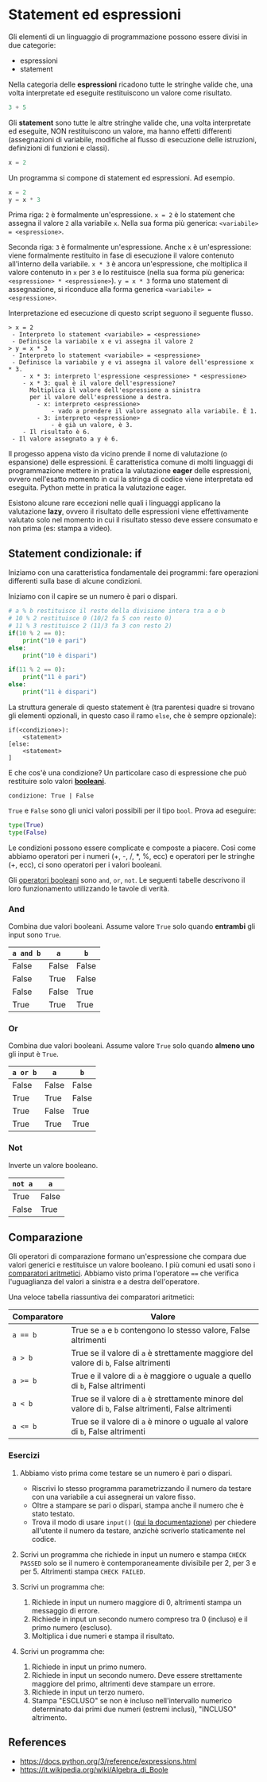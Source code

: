 # Statement ed espressioni

Gli elementi di un linguaggio di programmazione possono essere divisi in due categorie:

- espressioni
- statement

Nella categoria delle **espressioni** ricadono tutte le stringhe valide che, una volta interpretate ed eseguite restituiscono un valore come risultato.

```python
3 + 5
```

Gli **statement** sono tutte le altre stringhe valide che, una volta interpretate ed eseguite, NON restituiscono un valore, ma hanno effetti differenti (assegnazioni di variabile, modifiche al flusso di esecuzione delle istruzioni, definizioni di funzioni e classi).

```python
x = 2
```

Un programma si compone di statement ed espressioni. Ad esempio.

```python
x = 2
y = x * 3
```

Prima riga: `2` è formalmente un'espressione. `x = 2` è lo statement che assegna il valore `2` alla variabile `x`. Nella sua forma più generica: `<variabile> = <espressione>`.

Seconda riga: `3` è formalmente un'espressione. Anche `x` è un'espressione: viene formalmente restituito in fase di esecuzione il valore contenuto all'interno della variabile. `x * 3` è ancora un'espressione, che moltiplica il valore contenuto in `x` per `3` e lo restituisce (nella sua forma più generica: `<espressione> * <espressione>`). `y = x * 3` forma uno statement di assegnazione, si riconduce alla forma generica `<variabile> = <espressione>`.

Interpretazione ed esecuzione di questo script seguono il seguente flusso.

```
> x = 2
 - Interpreto lo statement <variabile> = <espressione>
 - Definisce la variabile x e vi assegna il valore 2
> y = x * 3
 - Interpreto lo statement <variabile> = <espressione>
 - Definisce la variabile y e vi assegna il valore dell'espressione x * 3.
    - x * 3: interpreto l'espressione <espressione> * <espressione>
    - x * 3: qual è il valore dell'espressione?
      Moltiplica il valore dell'espressione a sinistra 
      per il valore dell'espressione a destra.
        - x: interpreto <espressione>
            - vado a prendere il valore assegnato alla variabile. È 1.
        - 3: interpreto <espressione>
            - è già un valore, è 3.
    - Il risultato è 6.
 - Il valore assegnato a y è 6.
```

Il progesso appena visto da vicino prende il nome di valutazione (o espansione) delle espressioni. È caratteristica comune di molti linguaggi di programmazione mettere in pratica la valutazione **eager** delle espressioni, ovvero nell'esatto momento in cui la stringa di codice viene interpretata ed eseguita.
Python mette in pratica la valutazione eager.

Esistono alcune rare eccezioni nelle quali i linguaggi applicano la valutazione **lazy**, ovvero il risultato delle espressioni viene effettivamente valutato solo nel momento in cui il risultato stesso deve essere consumato e non prima (es: stampa a video).


## Statement condizionale: if

Iniziamo con una caratteristica fondamentale dei programmi: fare operazioni differenti sulla base di alcune condizioni.

Iniziamo con il capire se un numero è pari o dispari.
```python
# a % b restituisce il resto della divisione intera tra a e b
# 10 % 2 restituisce 0 (10/2 fa 5 con resto 0)
# 11 % 3 restituisce 2 (11/3 fa 3 con resto 2)
if(10 % 2 == 0):
    print("10 è pari")
else:
    print("10 è dispari")

if(11 % 2 == 0):
    print("11 è pari")
else:
    print("11 è dispari")
```

La struttura generale di questo statement è (tra parentesi quadre si trovano gli elementi opzionali, in questo caso il ramo `else`, che è sempre opzionale):

```
if(<condizione>):
    <statement>
[else:
    <statement>
]
```

E che cos'è una condizione? Un particolare caso di espressione che può restituire solo valori [**booleani**](https://it.wikipedia.org/wiki/Algebra_di_Boole).

```
condizione: True | False
```

`True` e `False` sono gli unici valori possibili per il tipo `bool`. Prova ad eseguire:

```python
type(True)
type(False)
```

Le condizioni possono essere complicate e composte a piacere.
Così come abbiamo operatori per i numeri (+, -, /, *, %, ecc) e operatori per le stringhe (+, ecc), ci sono operatori per i valori booleani.

Gli [operatori booleani](https://docs.python.org/3/reference/expressions.html#boolean-operations) sono `and`, `or`, `not`. Le seguenti tabelle descrivono il loro funzionamento utilizzando le tavole di verità.

### And
Combina due valori booleani. Assume valore `True` solo quando **entrambi** gli input sono `True`.

| `a and b` | `a` | `b` |
| --- | --- | --- |
| False | False | False |
| False | True | False |
| False | False | True |
| True | True | True |

### Or
Combina due valori booleani. Assume valore `True` solo quando **almeno uno** gli input è `True`.

| `a or b` | `a` | `b` |
| --- | --- | --- |
| False | False | False |
| True | True | False |
| True | False | True |
| True | True | True |

### Not
Inverte un valore booleano.

| `not a` | `a` |
| --- | --- |
| True  | False |
| False | True |

## Comparazione

Gli operatori di comparazione formano un'espressione che compara due valori generici e restituisce un valore booleano.
I più comuni ed usati sono i [comparatori aritmetici](https://docs.python.org/3/reference/expressions.html#comparisons). Abbiamo visto prima l'operatore `==` che verifica l'uguaglianza del valori a sinistra e a destra dell'operatore.

Una veloce tabella riassuntiva dei comparatori aritmetici:

| Comparatore | Valore | 
| --- | --- |
| `a == b` | True se `a` e `b` contengono lo stesso valore, False altrimenti |
| `a > b` | True se il valore di `a` è strettamente maggiore del valore di `b`, False altrimenti |
| `a >= b` | True e il valore di `a` è maggiore o uguale a quello di `b`, False altrimenti |
| `a < b` | True se il valore di `a` è strettamente minore del valore di `b`, False altrimenti, False altrimenti | 
| `a <= b` | True se il valore di `a` è minore o uguale al valore di `b`, False altrimenti |

### Esercizi

1. Abbiamo visto prima come testare se un numero è pari o dispari.
    - Riscrivi lo stesso programma parametrizzando il numero da testare con una variabile a cui assegnerai un valore fisso.
    - Oltre a stampare se pari o dispari, stampa anche il numero che è stato testato.
    - Trova il modo di usare `input()` ([qui la documentazione](https://docs.python.org/3/library/functions.html#input)) per chiedere all'utente il numero da testare, anzichè scriverlo staticamente nel codice.

2. Scrivi un programma che richiede in input un numero e stampa `CHECK PASSED` solo se il numero è contemporaneamente divisibile per 2, per 3 e per 5. Altrimenti stampa `CHECK FAILED`.

3. Scrivi un programma che:
    1. Richiede in input un numero maggiore di 0, altrimenti stampa un messaggio di errore.
    2. Richiede in input un secondo numero compreso tra 0 (incluso) e il primo numero (escluso).
    3. Moltiplica i due numeri e stampa il risultato.

4. Scrivi un programma che:
    1. Richiede in input un primo numero.
    2. Richiede in input un secondo numero. Deve essere strettamente maggiore del primo, altrimenti deve stampare un errore.
    3. Richiede in input un terzo numero.
    4. Stampa "ESCLUSO" se non è incluso nell'intervallo numerico determinato dai primi due numeri (estremi inclusi), "INCLUSO" altrimento.

## References

- https://docs.python.org/3/reference/expressions.html
- https://it.wikipedia.org/wiki/Algebra_di_Boole
